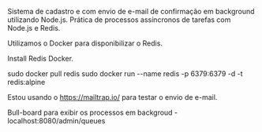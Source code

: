 Sistema de cadastro e com envio de e-mail de confirmação em background utilizando Node.js. Prática de processos assíncronos de tarefas com Node.js e Redis.

Utilizamos o Docker para disponibilizar o Redis.

Install Redis Docker.

sudo docker pull redis
sudo docker run --name redis -p 6379:6379 -d -t redis:alpine

Estou usando o https://mailtrap.io/ para testar o envio de e-mail.

Bull-board para exibir os processos em backgroud - localhost:8080/admin/queues
